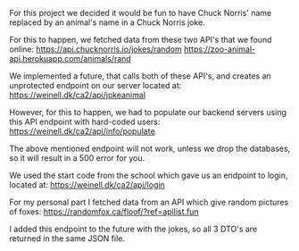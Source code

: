 For this project we decided it would be fun to have Chuck Norris' name replaced by an animal's name in a Chuck Norris joke.

For this to happen, we fetched data from these two API's that we found online:
https://api.chucknorris.io/jokes/random
https://zoo-animal-api.herokuapp.com/animals/rand

We implemented a future, that calls both of these API's, and creates an unprotected endpoint on our server located at:
https://weinell.dk/ca2/api/jokeanimal


However, for this to happen, we had to populate our backend servers using this API endpoint with hard-coded users:
https://weinell.dk/ca2/api/info/populate

The above mentioned endpoint will not work, unless we drop the databases, so it will result in a 500 error for you.


We used the start code from the school which gave us an endpoint to login, located at:
https://weinell.dk/ca2/api/login


For my personal part I fetched data from an API which give random pictures of foxes:
https://randomfox.ca/floof/?ref=apilist.fun

I added this endpoint to the future with the jokes, so all 3 DTO's are returned in the same JSON file.
